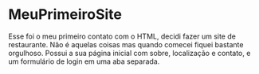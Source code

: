 # MeuPrimeiroSite
Esse foi o meu primeiro contato com o HTML, decidi fazer um site de restaurante. Não é aquelas coisas mas quando comecei fiquei bastante orgulhoso. Possui a sua página inicial com sobre, localização e contato, e um formulário de login em uma aba separada.
